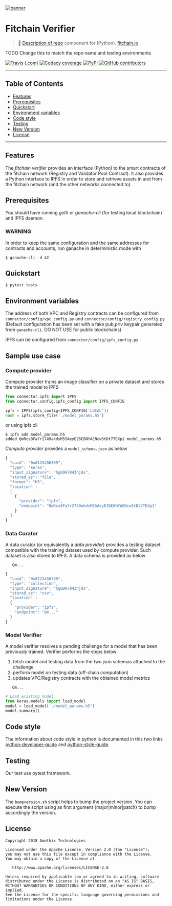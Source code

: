 [![banner](https://github.com/fitchain/art/blob/master/fitchain-banner.png)](https://fitchain.io)

# Fitchain Verifier

>    🐳  [Description of repo](https://www.elastic.co/) component for (Python).
>    [fitchain.io](https://fitchain.io)

TODO Change this to match the repo name and testing environments

[![Travis (.com)](https://img.shields.io/travis/com/oceanprotocol/oceandb-elasticsearch-driver.svg)](https://travis-ci.com/oceanprotocol/oceandb-elasticsearch-driver)
[![Codacy coverage](https://img.shields.io/codacy/coverage/de067a9402c64b989c76b27cfc74fefe.svg)](https://app.codacy.com/project/ocean-protocol/oceandb-elasticsearch-driver/dashboard)
[![PyPI](https://img.shields.io/pypi/v/oceandb-elasticsearch-driver.svg)](https://pypi.org/project/oceandb-elasticsearch-driver/)
[![GitHub contributors](https://img.shields.io/github/contributors/oceanprotocol/oceandb-elasticsearch-driver.svg)](https://github.com/oceanprotocol/oceandb-elasticsearch-driver/graphs/contributors)

---

## Table of Contents

  - [Features](#features)
  - [Prerequisites](#prerequisites)
  - [Quickstart](#quickstart)
  - [Environment variables](#environment-variables)
  - [Code style](#code-style)
  - [Testing](#testing)
  - [New Version](#new-version)
  - [License](#license)

---

## Features

The _fitchain verifier_ provides an interface (Python) to the smart contracts of the fitchain network (Registry and Validator Pool Contract). It also provides a Python interface to IPFS in order to store and retrieve assets in and from the fitchain network (and the other networks connected to).

## Prerequisites

You should have running *geth* or *ganache-cli* (for testing local blockchain) and IPFS daemon.

### WARNING

In order to keep the same configuration and the same addresses for contracts and accounts, run ganache in deterministic
mode with

` $ ganache-cli -d 42 `


## Quickstart

`$ pytest tests`


## Environment variables

The address of both VPC and Registry contracts can be configured from `connector/config/vpc_config.py` and `connector/config/registry_config.py` (Default configuration has been set with a fake pub,priv keypair generated from `ganache-cli`. DO NOT USE for public blockchains)

IPFS can be configured from `connector/config/ipfs_config.py`


## Sample use case

### Compute provider
Compute provider trains an image classifier on a private dataset and stores the trained model to IPFS

```Python
from connector.ipfs import IPFS
from connector.config.ipfs_config import IPFS_CONFIG

ipfs = IPFS(ipfs_config=IPFS_CONFIG['LOCAL'])
hash = ipfs.store_file('./model_params.h5')
```

or using ipfs cli

```
$ ipfs add model_params.h5
added QmRcs8Fa7r2749akdsM55AeyEZ6E8NYAENcw5tDt7TEXp1 model_params.h5
```

_Compute provider_ provides a `model_schema.json` as below

```Javascript
{
  "uuid": "0x0123456789",
  "type": "keras",
  "input_signature": "hgGDH7843hjds",
  "stored_as": "file",
  "format": "h5",
  "location" :
  [
    {
      "provider": "ipfs",
      "endpoint": "QmRcs8Fa7r2749akdsM55AeyEZ6E8NYAENcw5tDt7TEXp1"
    }
  ]
}
```

### Data Curator
A data curator (or equivalently a _data provider_) provides a testing dataset compatible with the training dataset used by compute provider. Such dataset is also stored to IPFS. A data schema is provided as below

```$ ipfs add testing_data.csv
   Qm...
```


```Javascript
{
  "uuid": "0x0123456789",
  "type": "collection",
  "input_signature": "hgGDH7843hjds",
  "stored_as": "csv",
  "location" :
  {
    "provider": "ipfs",
    "endpoint": "Qm..."
  }
}
```


### Model Verifier
A model verifier resolves a pending challenge for a model that has been previously trained.
Verifier performs the steps below
1. fetch model and testing data from the two json schemas attached to the challenge
2. perform model on testing data (off-chain computation)
3. updates VPC/Registry contracts with the obtained model metrics

```$ ipfs cat Qm...
   Qm...
```


```Python
# Load existing model
from keras.models import load_model
model = load_model('./model_params.h5')
model.summary()
```

## Code style

The information about code style in python is documented in this two links [python-developer-guide](https://github.com/oceanprotocol/dev-ocean/blob/master/doc/development/python-developer-guide.md)
and [python-style-guide](https://github.com/oceanprotocol/dev-ocean/blob/master/doc/development/python-style-guide.md).

## Testing

Our test use pytest framework.

## New Version

The `bumpversion.sh` script helps to bump the project version. You can execute the script using as first argument {major|minor|patch} to bump accordingly the version.

## License

```
Copyright 2018 Amethix Technologies

Licensed under the Apache License, Version 2.0 (the "License");
you may not use this file except in compliance with the License.
You may obtain a copy of the License at

   http://www.apache.org/licenses/LICENSE-2.0

Unless required by applicable law or agreed to in writing, software
distributed under the License is distributed on an "AS IS" BASIS,
WITHOUT WARRANTIES OR CONDITIONS OF ANY KIND, either express or implied.
See the License for the specific language governing permissions and
limitations under the License.
